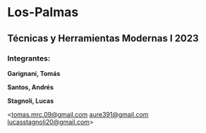 # Los-Palmas

## Técnicas y Herramientas Modernas I 2023

### Integrantes:

**Garignani, Tomás** 

**Santos, Andrés** 

**Stagnoli, Lucas** 

<tomas.mrc.09@gmail.com
aure391@gmail.com
lucasstagnoli20@gmail.com>
